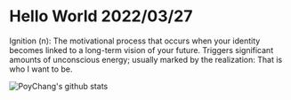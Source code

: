 # Hello World 2022/03/27

Ignition (n): The motivational process that occurs when your identity becomes linked to a long-term vision of your future. Triggers significant amounts of unconscious energy; usually marked by the realization: That is who I want to be.

![PoyChang's github stats](https://github-readme-stats.vercel.app/api?username=poychang&show_icons=true&theme=dracula)
